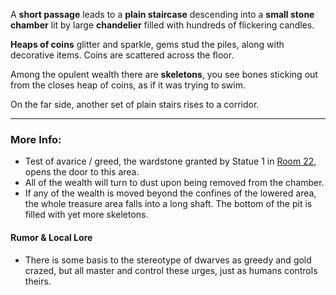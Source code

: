 A **short passage** leads to a **plain staircase** descending into a **small stone chamber** lit by large **chandelier** filled with hundreds of flickering candles.  

**Heaps of coins** glitter and sparkle, gems stud the piles, along with decorative items. Coins are scattered across the floor.

Among the opulent wealth there are **skeletons**, you see bones sticking out from the closes heap of coins, as if it was trying to swim.

On the far side, another set of plain stairs rises to a corridor. 

---

### More Info:

* Test of avarice / greed, the wardstone granted by Statue 1 in [Room 22](Room_22.md), opens the door to this area.
* All of the wealth will turn to dust upon being removed from the chamber.
* If any of the wealth is moved beyond the confines of the lowered area, the whole treasure area falls into a long shaft. The bottom of the pit is filled with yet more skeletons.

#### Rumor & Local Lore

* There is some basis to the stereotype of dwarves as greedy and gold crazed, but all master and control these urges, just as humans controls theirs.  